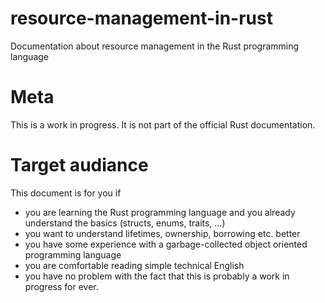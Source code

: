 # resource-management-in-rust
Documentation about resource management in the Rust programming language

Meta
====

This is a work in progress. It is not part of the official Rust documentation.

Target audiance
===============

This document is for you if

* you are learning the Rust programming language and you already understand
  the basics (structs, enums, traits, ...)
* you want to understand lifetimes, ownership, borrowing etc. better
* you have some experience with a garbage-collected object oriented programming
  language
* you are comfortable reading simple technical English
* you have no problem with the fact that this is probably a work in progress
  for ever.
